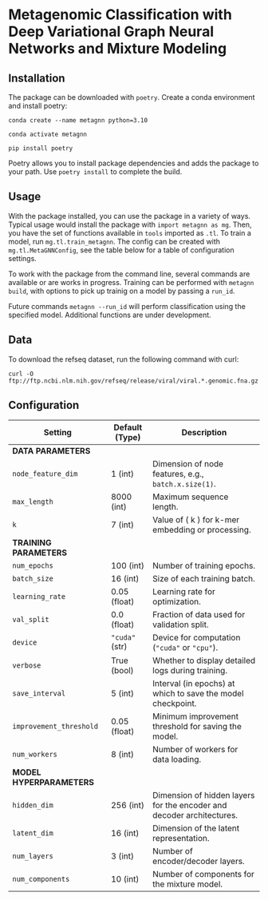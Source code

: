 # Metagenomic Classification with Deep Variational Graph Neural Networks and Mixture Modeling

## Installation

The package can be downloaded with `poetry`. Create a conda environment and install poetry:

`conda create --name metagnn python=3.10`

`conda activate metagnn`

`pip install poetry`

Poetry allows you to install package dependencies and adds the package to your path. Use `poetry install` to complete the build.

## Usage

With the package installed, you can use the package in a variety of ways. Typical usage would install the package with `import metagnn as mg`. Then, you have the set of functions available in `tools` imported as `.tl`. To train a model, run `mg.tl.train_metagnn`. The config can be created with `mg.tl.MetaGNNConfig`, see the table below for a table of configuration settings.

To work with the package from the command line, several commands are available or are works in progress. Training can be performed with `metagnn build`, with options to pick up trainig on a model by passing a `run_id`.

Future commands `metagnn --run_id` will perform classification using the specified model. Additional functions are under development.

## Data

To download the refseq dataset, run the following command with curl:

`curl -O ftp://ftp.ncbi.nlm.nih.gov/refseq/release/viral/viral.*.genomic.fna.gz`

## Configuration
| Setting                | Default (Type)            | Description                                                                 |
|------------------------|---------------------------|-----------------------------------------------------------------------------|
| **DATA PARAMETERS**    |                           |                                                                             |
| `node_feature_dim`     | 1 (int)                  | Dimension of node features, e.g., `batch.x.size(1)`.                        |
| `max_length`           | 8000 (int)               | Maximum sequence length.                                                   |
| `k`                    | 7 (int)                  | Value of \( k \) for k-mer embedding or processing.                         |
| **TRAINING PARAMETERS**|                           |                                                                             |
| `num_epochs`           | 100 (int)                | Number of training epochs.                                                 |
| `batch_size`           | 16 (int)                 | Size of each training batch.                                               |
| `learning_rate`        | 0.05 (float)             | Learning rate for optimization.                                            |
| `val_split`            | 0.0 (float)              | Fraction of data used for validation split.                                 |
| `device`               | `"cuda"` (str)           | Device for computation (`"cuda"` or `"cpu"`).                               |
| `verbose`              | True (bool)              | Whether to display detailed logs during training.                           |
| `save_interval`        | 5 (int)                  | Interval (in epochs) at which to save the model checkpoint.                 |
| `improvement_threshold`| 0.05 (float)             | Minimum improvement threshold for saving the model.                         |
| `num_workers`          | 8 (int)                  | Number of workers for data loading.                                         |
| **MODEL HYPERPARAMETERS**|                        |                                                                             |
| `hidden_dim`           | 256 (int)                | Dimension of hidden layers for the encoder and decoder architectures.                                    |
| `latent_dim`           | 16 (int)                 | Dimension of the latent representation.                                    |
| `num_layers`           | 3 (int)                  | Number of encoder/decoder layers.                                     |
| `num_components`       | 10 (int)                 | Number of components for the mixture model.                      |